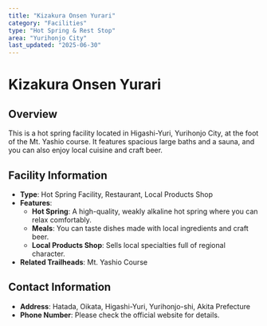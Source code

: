 ```yaml
---
title: "Kizakura Onsen Yurari"
category: "Facilities"
type: "Hot Spring & Rest Stop"
area: "Yurihonjo City"
last_updated: "2025-06-30"
---
```


# Kizakura Onsen Yurari

## Overview
This is a hot spring facility located in Higashi-Yuri, Yurihonjo City, at the foot of the Mt. Yashio course. It features spacious large baths and a sauna, and you can also enjoy local cuisine and craft beer.

## Facility Information
- **Type**: Hot Spring Facility, Restaurant, Local Products Shop
- **Features**:
    - **Hot Spring**: A high-quality, weakly alkaline hot spring where you can relax comfortably.
    - **Meals**: You can taste dishes made with local ingredients and craft beer.
    - **Local Products Shop**: Sells local specialties full of regional character.
- **Related Trailheads**: Mt. Yashio Course

## Contact Information
- **Address**: Hatada, Oikata, Higashi-Yuri, Yurihonjo-shi, Akita Prefecture
- **Phone Number**: Please check the official website for details.